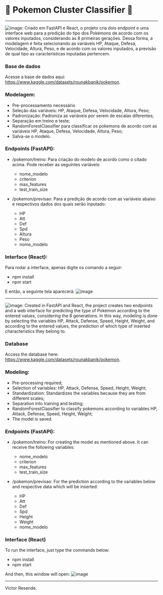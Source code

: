 # 🐛 Pokemon Cluster Classifier 🐛
<hr>

![image](https://user-images.githubusercontent.com/63743020/206604130-a80cd71e-7c8c-4174-ae54-20aa8627dec5.png): Criado em FastAPI e React, o projeto cria dois endpoint e uma interface web para a predição do tipo dos Pokémons de acordo com os valores inputados, considerando as 8 primeiras gerações. Dessa forma, a modelagem é feita selecionando as variáveis HP, Ataque, Defesa, Velocidade, Altura, Peso, e de acordo com os valores inputados, a previsão de qual tipo as características inputadas pertencem. 

### Base de dados
Acesse a base de dados aqui: https://www.kaggle.com/datasets/rounakbanik/pokemon.

### Modelagem:
- Pre-processamento necessário
- Seleção das variáveis: HP, Ataque, Defesa, Velocidade, Altura, Peso;
- Padronização: Padroniza as variáveis por serem de escalas diferentes;
- Separação em treino e teste;
- RandomForestClassifier para classificar os pokemons de acordo com as variáveis HP, Ataque, Defesa, Velocidade, Altura, Peso;
- Salva-se o modelo.

### Endpoints (FastAPI):
- /pokemon/treino: Para criação do modelo de acordo como o citado acima. Pode receber as seguintes variáveis:
  - nome_modelo
  - criterion
  - max_features
  - test_train_size

- /pokemon/previsao: Para a predição de acordo com as variáveis abaixo e respectivos dados dos quais serão inputado:
  - HP
  - Att
  - Def
  - Spd
  - Altura
  - Peso
  - nome_modelo

### Interface (React):
Para rodar a interface, apenas digite os comando a seguir:
- npm install
- npm start

E então, a seguinte tela aparecerá:
![image](https://github.com/victoresende19/PokemonClassifier/assets/63743020/af0e1dac-b129-4f21-96eb-c93ae0b511f9)

<hr>

![image](https://user-images.githubusercontent.com/63743020/206604148-edc3020b-2ddf-4b9d-aff4-04116150f285.png): Created in FastAPI and React, the project creates two endpoints and a web interface for predicting the type of Pokémon according to the entered values, considering the 8 generations. In this way, modeling is done by selecting the variables HP, Attack, Defense, Speed, Height, Weight, and according to the entered values, the prediction of which type of inserted characteristics they belong to.

### Database
Access the database here: https://www.kaggle.com/datasets/rounakbanik/pokemon.

### Modeling:
- Pre-processing required;
- Selection of variables: HP, Attack, Defense, Speed, Height, Weight;
- Standardization: Standardizes the variables because they are from different scales;
- Separation into training and testing;
- RandomForestClassifier to classify pokemons according to variables HP, Attack, Defense, Speed, Height, Weight;
- The model is saved.

### Endpoints (FastAPI):
- /pokemon/treino: For creating the model as mentioned above. It can receive the following variables:
  - nome_modelo
  - criterion
  - max_features
  - test_train_size

- /pokemon/previsao: For the prediction according to the variables below and respective data which will be inserted:
  - HP
  - Att
  - Def
  - Spd
  - Height
  - Weight
  - nome_modelo

### Interface (React)
To run the interface, just type the commands below:
- npm install
- npm start

And then, this window will open:
![image](https://github.com/victoresende19/PokemonClassifier/assets/63743020/af0e1dac-b129-4f21-96eb-c93ae0b511f9)

<hr>
Victor Resende.

